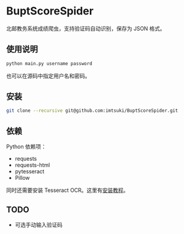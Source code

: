 # BuptScoreSpider
北邮教务系统成绩爬虫，支持验证码自动识别，保存为 JSON 格式。
## 使用说明
```bash
python main.py username password
```
也可以在源码中指定用户名和密码。
## 安装
```bash
git clone --recursive git@github.com:imtsuki/BuptScoreSpider.git
```
## 依赖
Python 依赖项：
* requests
* requests-html
* pytesseract
* Pillow

同时还需要安装 Tesseract OCR。这里有[安装教程](https://github.com/tesseract-ocr/tesseract/wiki#installation)。
## TODO
* 可选手动输入验证码